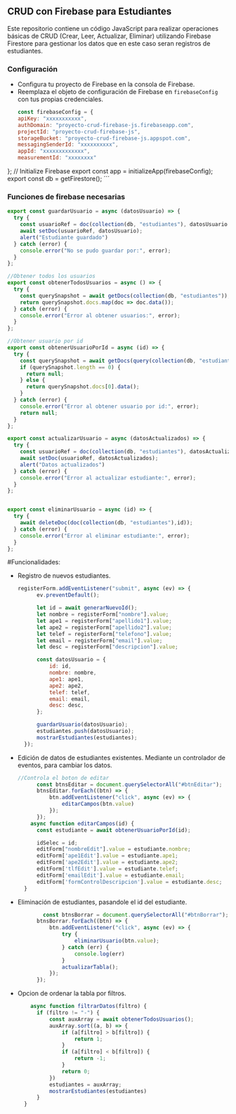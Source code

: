 ## CRUD con Firebase para Estudiantes

Este repositorio contiene un código JavaScript para realizar operaciones básicas de CRUD (Crear, Leer, Actualizar, Eliminar) utilizando Firebase Firestore para gestionar los datos que en este caso seran registros de estudiantes.

### Configuración

- Configura tu proyecto de Firebase en la consola de Firebase.
- Reemplaza el objeto de configuración de Firebase en `firebaseConfig` con tus propias credenciales.
  ```javascript
  const firebaseConfig = {
  apiKey: "xxxxxxxxxxx",
  authDomain: "proyecto-crud-firebase-js.firebaseapp.com",
  projectId: "proyecto-crud-firebase-js",
  storageBucket: "proyecto-crud-firebase-js.appspot.com",
  messagingSenderId: "xxxxxxxxxx",
  appId: "xxxxxxxxxxxxx",
  measurementId: "xxxxxxxx"
};
// Initialize Firebase
export const app = initializeApp(firebaseConfig);
export const db = getFirestore();
´´´

### Funciones de firebase necesarias
```javascript
export const guardarUsuario = async (datosUsuario) => {
  try {
    const usuarioRef = doc(collection(db, "estudiantes"), datosUsuario.id);
    await setDoc(usuarioRef, datosUsuario);
    alert("Estudiante guardado")
  } catch (error) {
    console.error("No se pudo guardar por:", error);
  }
};

//Obtener todos los usuarios 
export const obtenerTodosUsuarios = async () => {
  try {
    const querySnapshot = await getDocs(collection(db, "estudiantes"));
    return querySnapshot.docs.map(doc => doc.data());
  } catch (error) {
    console.error("Error al obtener usuarios:", error);
  }
};

//Obtener usuario por id
export const obtenerUsuarioPorId = async (id) => {
  try {
    const querySnapshot = await getDocs(query(collection(db, "estudiantes"), where("id", "==", id)));
    if (querySnapshot.length == 0) {
      return null;
    } else {
      return querySnapshot.docs[0].data();
    }
  } catch (error) {
    console.error("Error al obtener usuario por id:", error);
    return null;
  }
};

export const actualizarUsuario = async (datosActualizados) => {
  try {
    const usuarioRef = doc(collection(db, "estudiantes"), datosActualizados.id);
    await setDoc(usuarioRef, datosActualizados);
    alert("Datos actualizados")
  } catch (error) {
    console.error("Error al actualizar estudiante:", error);
  }
};


export const eliminarUsuario = async (id) => {
  try {
    await deleteDoc(doc(collection(db, "estudiantes"),id));
  } catch (error) {
    console.error("Error al eliminar estudiante:", error);
  }
};
```

#Funcionalidades: 

- Registro de nuevos estudiantes.
  ```javascript
  registerForm.addEventListener("submit", async (ev) => {
        ev.preventDefault();

        let id = await generarNuevoId();
        let nombre = registerForm["nombre"].value;
        let ape1 = registerForm["apellido1"].value;
        let ape2 = registerForm["apellido2"].value;
        let telef = registerForm["telefono"].value;
        let email = registerForm["email"].value;
        let desc = registerForm["descripcion"].value;

        const datosUsuario = {
            id: id,
            nombre: nombre,
            ape1: ape1,
            ape2: ape2,
            telef: telef,
            email: email,
            desc: desc,
        };

        guardarUsuario(datosUsuario);
        estudiantes.push(datosUsuario);
        mostrarEstudiantes(estudiantes);
    });
  ```
- Edición de datos de estudiantes existentes. Mediante un controlador de eventos, para cambiar los datos.
  ```javascript
  //Controla el boton de editar 
        const btnsEditar = document.querySelectorAll("#btnEditar");
        btnsEditar.forEach((btn) => {
            btn.addEventListener("click", async (ev) => {
                editarCampos(btn.value)
            });
        });
      async function editarCampos(id) {
        const estudiante = await obtenerUsuarioPorId(id);

        idSelec = id;
        editForm["nombreEdit"].value = estudiante.nombre;
        editForm['ape1Edit'].value = estudiante.ape1;
        editForm['ape2Edit'].value = estudiante.ape2;
        editForm['tlfEdit'].value = estudiante.telef;
        editForm['emailEdit'].value = estudiante.email;
        editForm['formControlDescripcion'].value = estudiante.desc;
    }
  ```
- Eliminación de estudiantes, pasandole el id del estudiante.
  ```javascript
          const btnsBorrar = document.querySelectorAll("#btnBorrar");
        btnsBorrar.forEach((btn) => {
            btn.addEventListener("click", async (ev) => {
                try {
                    eliminarUsuario(btn.value);
                } catch (err) {
                    console.log(err)
                }
                actualizarTabla();
            });
        });
  ```
- Opcion de ordenar la tabla por filtros.
  ```javascript
      async function filtrarDatos(filtro) {
        if (filtro != "-") {
            const auxArray = await obtenerTodosUsuarios();
            auxArray.sort((a, b) => {
                if (a[filtro] > b[filtro]) {
                    return 1;
                }
                if (a[filtro] < b[filtro]) {
                    return -1;
                }
                return 0;
            })
            estudiantes = auxArray;
            mostrarEstudiantes(estudiantes)
        }
    }
```


